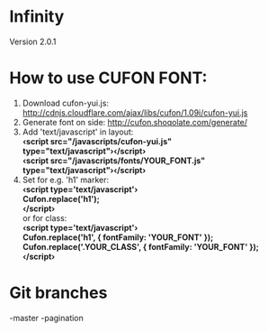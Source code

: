 Infinity
========

Version 2.0.1

How to use CUFON FONT:
======================

1. Download cufon-yui.js: http://cdnjs.cloudflare.com/ajax/libs/cufon/1.09i/cufon-yui.js<br/>
2. Generate font on side: http://cufon.shoqolate.com/generate/<br/>
3. Add 'text/javascript' in layout: <br/><strong>
    &lsaquo;script src="/javascripts/cufon-yui.js" type="text/javascript"&rsaquo;&lsaquo;/script&rsaquo;<br/>
    &lsaquo;script src="/javascripts/fonts/YOUR_FONT.js" type="text/javascript"&rsaquo;&lsaquo;/script&rsaquo;<br/></strong>
4. Set for e.g. 'h1' marker:<br/><strong>
    	&lsaquo;script type=&#39;text/javascript&#39;&rsaquo;<br/>
  		Cufon.replace(&#39;h1&#39;);<br/>
	&lsaquo;/script&rsaquo;<br/></strong>
or for class:<br/><strong>
	&lsaquo;script type=&#39;text/javascript&#39;&rsaquo;<br/>
	        Cufon.replace(&#39;h1&#39;, { fontFamily: &#39;YOUR_FONT&#39; });<br/>
	        Cufon.replace(&#39;.YOUR_CLASS&#39;, { fontFamily: &#39;YOUR_FONT&#39; });<br/>
	&lsaquo;/script&rsaquo;<br/></strong>

Git branches
============

-master
-pagination
